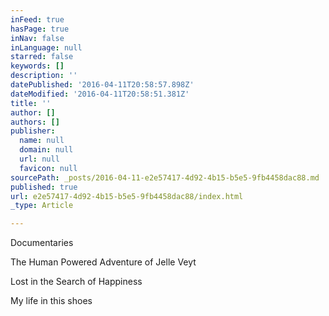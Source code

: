 ```yaml
---
inFeed: true
hasPage: true
inNav: false
inLanguage: null
starred: false
keywords: []
description: ''
datePublished: '2016-04-11T20:58:57.898Z'
dateModified: '2016-04-11T20:58:51.381Z'
title: ''
author: []
authors: []
publisher:
  name: null
  domain: null
  url: null
  favicon: null
sourcePath: _posts/2016-04-11-e2e57417-4d92-4b15-b5e5-9fb4458dac88.md
published: true
url: e2e57417-4d92-4b15-b5e5-9fb4458dac88/index.html
_type: Article

---
```

Documentaries

The Human Powered Adventure of Jelle Veyt

Lost in the Search of Happiness

My life in this shoes